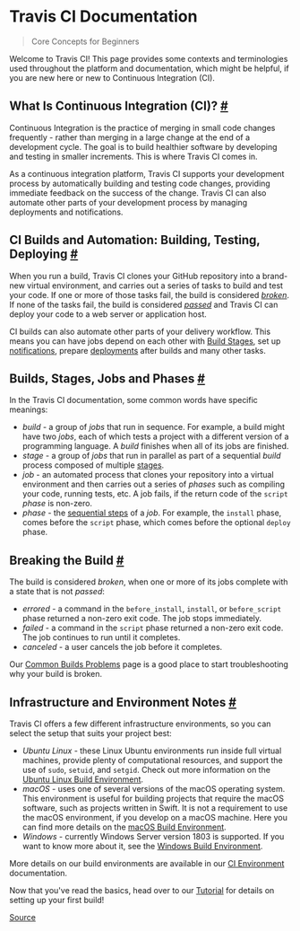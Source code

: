 # Travis CI Documentation

> Core Concepts for Beginners

Welcome to Travis CI! This page provides some contexts and terminologies used throughout the platform and documentation, which might be helpful, if you are new here or new to Continuous Integration (CI).

What Is Continuous Integration (CI)? [#](#what-is-continuous-integration-ci)
----------------------------------------------------------------------------

Continuous Integration is the practice of merging in small code changes frequently - rather than merging in a large change at the end of a development cycle. The goal is to build healthier software by developing and testing in smaller increments. This is where Travis CI comes in.

As a continuous integration platform, Travis CI supports your development process by automatically building and testing code changes, providing immediate feedback on the success of the change. Travis CI can also automate other parts of your development process by managing deployments and notifications.

CI Builds and Automation: Building, Testing, Deploying [#](#ci-builds-and-automation-building-testing-deploying)
----------------------------------------------------------------------------------------------------------------

When you run a build, Travis CI clones your GitHub repository into a brand-new virtual environment, and carries out a series of tasks to build and test your code. If one or more of those tasks fail, the build is considered [_broken_](#breaking-the-build). If none of the tasks fail, the build is considered [_passed_](#breaking-the-build) and Travis CI can deploy your code to a web server or application host.

CI builds can also automate other parts of your delivery workflow. This means you can have jobs depend on each other with [Build Stages](chrome-extension://cjedbglnccaioiolemnfhjncicchinao/user/build-stages/), set up [notifications](chrome-extension://cjedbglnccaioiolemnfhjncicchinao/user/notifications/), prepare [deployments](chrome-extension://cjedbglnccaioiolemnfhjncicchinao/user/deployment/) after builds and many other tasks.

Builds, Stages, Jobs and Phases [#](#builds-stages-jobs-and-phases)
-------------------------------------------------------------------

In the Travis CI documentation, some common words have specific meanings:

*   _build_ - a group of _jobs_ that run in sequence. For example, a build might have two _jobs_, each of which tests a project with a different version of a programming language. A _build_ finishes when all of its jobs are finished.
*   _stage_ - a group of _jobs_ that run in parallel as part of a sequential _build_ process composed of multiple [stages](chrome-extension://cjedbglnccaioiolemnfhjncicchinao/user/build-stages/).
*   _job_ - an automated process that clones your repository into a virtual environment and then carries out a series of _phases_ such as compiling your code, running tests, etc. A job fails, if the return code of the `script` _phase_ is non-zero.
*   _phase_ - the [sequential steps](chrome-extension://cjedbglnccaioiolemnfhjncicchinao/user/job-lifecycle/) of a _job_. For example, the `install` phase, comes before the `script` phase, which comes before the optional `deploy` phase.

Breaking the Build [#](#breaking-the-build)
-------------------------------------------

The build is considered _broken_, when one or more of its jobs complete with a state that is not _passed_:

*   _errored_ - a command in the `before_install`,  `install`, or `before_script` phase returned a non-zero exit code. The job stops immediately.
*   _failed_ - a command in the `script` phase returned a non-zero exit code. The job continues to run until it completes.
*   _canceled_ - a user cancels the job before it completes.

Our [Common Builds Problems](chrome-extension://cjedbglnccaioiolemnfhjncicchinao/user/common-build-problems/) page is a good place to start troubleshooting why your build is broken.

Infrastructure and Environment Notes [#](#infrastructure-and-environment-notes)
-------------------------------------------------------------------------------

Travis CI offers a few different infrastructure environments, so you can select the setup that suits your project best:

*   _Ubuntu Linux_ - these Linux Ubuntu environments run inside full virtual machines, provide plenty of computational resources, and support the use of `sudo`,  `setuid`, and `setgid`. Check out more information on the [Ubuntu Linux Build Environment](chrome-extension://cjedbglnccaioiolemnfhjncicchinao/user/reference/linux/).
*   _macOS_ - uses one of several versions of the macOS operating system. This environment is useful for building projects that require the macOS software, such as projects written in Swift. It is not a requirement to use the macOS environment, if you develop on a macOS machine. Here you can find more details on the [macOS Build Environment](chrome-extension://cjedbglnccaioiolemnfhjncicchinao/user/reference/osx/).
*   _Windows_ - currently Windows Server version 1803 is supported. If you want to know more about it, see the [Windows Build Environment](chrome-extension://cjedbglnccaioiolemnfhjncicchinao/user/reference/windows/).

More details on our build environments are available in our [CI Environment](chrome-extension://cjedbglnccaioiolemnfhjncicchinao/user/ci-environment/) documentation.

Now that you've read the basics, head over to our [Tutorial](chrome-extension://cjedbglnccaioiolemnfhjncicchinao/user/tutorial/) for details on setting up your first build!

[Source](https://docs.travis-ci.com/user/for-beginners/)
